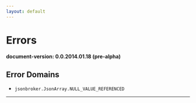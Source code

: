 ```yaml
---
layout: default
---
```



Errors
=================
**document-version:  0.0.2014.01.18 (pre-alpha)**

Error Domains
----

* `jsonbroker.JsonArray.NULL_VALUE_REFERENCED`



----
